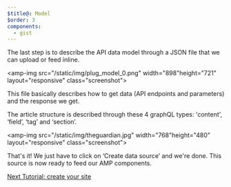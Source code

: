 ```yaml
---
$title@: Model
$order: 3
components:
  - gist
---
```

The last step is to describe the API data model through a JSON file that we can upload or feed inline.

<amp-img src="/static/img/plug_model_0.png" width="898"height="721" layout="responsive" class="screenshot">  

This file basically describes how to get data (API endpoints and parameters) and the response we get.

<amp-gist
    data-gistid="a1d6f1a358767008797de8ab2b4e51d3"
    layout="fixed-height"
    height="225">
</amp-gist>
<p class="mt4">
The article structure is described through these 4 graphQL types: 'content', ‘field’, ‘tag’ and ‘section’.

<amp-img src="/static/img/theguardian.jpg" width="768"height="480" layout="responsive" class="screenshot">  

That's it! We just have to click on ‘Create data source’ and we're done. This source is now ready to feed our AMP components.

</p>
<p class="white"><a class="btn right" href="/docs/tutorials/create">Next Tutorial: create your site</a></p>
